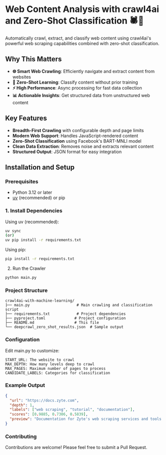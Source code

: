 # Web Content Analysis with crawl4ai and Zero-Shot Classification 🕷️🤖

Automatically crawl, extract, and classify web content using crawl4ai's powerful web scraping capabilities combined with zero-shot classification.

## Why This Matters
- **🌐 Smart Web Crawling**: Efficiently navigate and extract content from websites
- **🧠 Zero-Shot Learning**: Classify content without prior training
- **⚡ High Performance**: Async processing for fast data collection
- **📊 Actionable Insights**: Get structured data from unstructured web content

## Key Features
- **Breadth-First Crawling** with configurable depth and page limits
- **Modern Web Support**: Handles JavaScript-rendered content
- **Zero-Shot Classification** using Facebook's BART-MNLI model
- **Clean Data Extraction**: Removes noise and extracts relevant content
- **Structured Output**: JSON format for easy integration

## Installation and Setup

### Prerequisites
- Python 3.12 or later
- [uv](https://github.com/astral-sh/uv) (recommended) or pip

### 1. Install Dependencies

Using uv (recommended):
```bash
uv sync
(or)
uv pip install -r requirements.txt
```
Using pip:
```bash
pip install -r requirements.txt
```
2. Run the Crawler
```bash
python main.py
```

### Project Structure
```
crawl4ai-with-machine-learning/
├── main.py                     # Main crawling and classification script
├── requirements.txt            # Project dependencies
├── pyproject.toml             # Project configuration
├── README.md                  # This file
└── deepcrawl_zero_shot_results.json  # Sample output
```

### Configuration
Edit 
main.py
 to customize:
```
START_URL: The website to crawl
MAX_DEPTH: How many levels deep to crawl
MAX_PAGES: Maximum number of pages to process
CANDIDATE_LABELS: Categories for classification
```

### Example Output
```json
{
  "url": "https://docs.zyte.com",
  "depth": 1,
  "labels": ["web scraping", "tutorial", "documentation"],
  "scores": [0.9885, 0.7306, 0.5839],
  "preview": "Documentation for Zyte's web scraping services and tools..."
}
```

### Contributing
Contributions are welcome! Please feel free to submit a Pull Request.